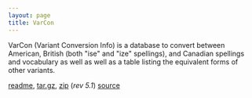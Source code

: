 ```yaml
---
layout: page
title: VarCon
---
```


VarCon (Variant Conversion Info) is a database to convert between
American, British (both "ise" and "ize" spellings), and Canadian
spellings and vocabulary as well as well as a table listing the
equivalent forms of other variants.

<a href="/varcon-readme">readme</a>,
<a href="http://downloads.sourceforge.net/wordlist/varcon-5.1.tar.gz">tar.gz</a>,
<a href="http://downloads.sourceforge.net/wordlist/varcon-5.1.zip">zip</a>
(<i>rev 5.1</i>)
[source](http://github.com/kevina/wordlist)        


